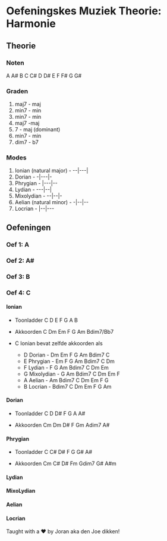 # Oefeningskes Muziek Theorie: Harmonie

## Theorie
### Noten
A A# B C C# D D# E F F# G G#

### Graden
1) maj7 - maj
2) min7 - min
3) min7 - min
4) maj7 -maj
5) 7 - maj (dominant)
6) min7 - min
7) dim7 - b7

### Modes
1) Ionian (natural major)   -   --|---|
2) Dorian                   -   -|---|-
3) Phrygian                 -   |---|--
4) Lydian                   -   ---|--|
5) Mixolydian               -   --|--|-
6) Aelian (natural minor)   -   -|--|--
7) Locrian                  -   |--|---

## Oefeningen
### Oef 1: A

### Oef 2: A#

### Oef 3: B

### Oef 4: C
#### Ionian
- Toonladder
C D E F G A B

- Akkoorden
C Dm Em F G Am Bdim7/Bb7

- C Ionian bevat zelfde akkoorden als
    - D Dorian      -   Dm Em F G Am Bdim7 C
    - E Phrygian    -   Em F G Am Bdim7 C Dm
    - F Lydian      -   F G Am Bdim7 C Dm Em
    - G Mixolydian  -   G Am Bdim7 C Dm Em F
    - A Aelian      -   Am Bdim7 C Dm Em F G
    - B Locrian     -   Bdim7 C Dm Em F G Am

#### Dorian
- Toonladder
C D D# F G A A#

- Akkoorden
Cm Dm D# F Gm Adim7 A#

#### Phrygian
- Toonladder
C C# D# F G G# A#

- Akkoorden
Cm C# D# Fm Gdim7 G# A#m

#### Lydian

#### MixoLydian

#### Aelian

#### Locrian




Taught with a :heart: by Joran aka den Joe dikken!